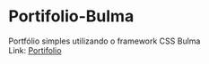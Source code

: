 # Portifolio-Bulma
Portfólio simples utilizando o framework CSS Bulma
<br>
Link: <a href="https://rick-silva.github.io/Portifolio-Bulma/" target="_blank">Portifolio </a>
